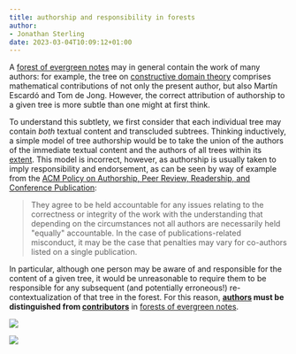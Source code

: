 ```yaml
---
title: authorship and responsibility in forests
author:
- Jonathan Sterling
date: 2023-03-04T10:09:12+01:00
---
```


A [forest of evergreen notes](tfmt-000R) may in general contain the work of many authors: for example, the tree on [constructive domain theory](jms-001E) comprises mathematical contributions of not only the present author, but also Martín Escardó and Tom de Jong. However, the correct attribution of authorship to a given tree is more subtle than one might at first think.

To understand this subtlety, we first consider that each individual tree may contain *both* textual content and transcluded subtrees. Thinking inductively, a simple model of tree authorship would be to take the union of the authors of the immediate textual content and the authors of all trees within its [extent](tfmt-000U). This model is incorrect, however, as authorship is usually taken to imply responsibility and endorsement, as can be seen by way of example from the [ACM Policy on Authorship, Peer Review, Readership, and Conference Publication](https://www.acm.org/publications/policies/roles-and-responsibilities):

> They agree to be held accountable for any issues relating to the correctness or integrity of the work with the understanding that depending on the circumstances not all authors are necessarily held "equally" accountable. In the case of publications-related misconduct, it may be the case that penalties may vary for co-authors listed on a single publication. 

In particular, although one person may be aware of and responsible for the content of a given tree, it would be unreasonable to require them to be responsible for any subsequent (and potentially erroneous!) re-contextualization of that tree in the forest. For this reason, **[authors](tfmt-000S) must be distinguished from [contributors](tfmt-000T)** in [forests of evergreen notes](tfmt-000R).

![](tfmt-000S)

![](tfmt-000T)
